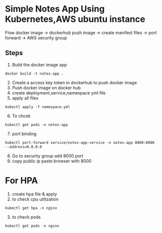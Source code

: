 # Simple Notes App Using Kubernetes,AWS ubuntu instance

Flow
docker image -> dockerhub push image -> create manifest files -> port forward -> AWS security group

## Steps

1. Build the docker image app
```
docker build -t notes-app .
```
2. Create a access key token in dockerhub to push docker image
3. Push docker image on docker hub
4. create deployment,service,namespace yml file
5. apply all files
```
kubectl apply -f namespace.yml
```
6. To chcek
```
kubectl get pods -n notes-app
```
7. port binding 
```
kubectl port-forward service/notes-app-service -n notes-app 8000:8000 --address=0.0.0.0
```
8. Go to security group add 8000 port
9. copy public ip paste browser with 8000

# For HPA 
1. create hpa file & apply
2. to check cpu utilization
```
kubectl get hpa -n nginx
```
3. to check pods
```
kubectl get pods -n nginx
```
